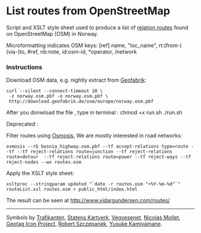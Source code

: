 
# List routes from OpenStreetMap

Script and XSLT style sheet used to produce a list of
[relation routes](http://wiki.openstreetmap.org/wiki/Route)
found on OpenStreetMap (OSM) in Norway.

Microformatting indicates OSM keys:
[ref] name, "loc_name", rt:(from-)(via-)to, #ref, nb:note, id:osm-id, *operator, /network


### Instructions

Download OSM data, e.g. nightly extract from
[Geofabrik](http://download.geofabrik.de/osm/):

    curl --silent --connect-timeout 10 \
     -z norway.osm.pbf -o norway.osm.pbf \
     http://download.geofabrik.de/osm/europe/norway.osm.pbf

After you donwload the file , type in terminal :
    chmod +x run.sh
    ./run.sh

Deprecated :

Filter routes using
[Osmosis](http://wiki.openstreetmap.org/wiki/Osmosis),
We are mostly interested in road networks:

    osmosis --rb bosnia_highway.osm.pbf --tf accept-relations type=route --tf --tf reject-relations route=junction --tf reject-relations route=detour  --tf reject-relations route=power --tf reject-ways --tf reject-nodes --wx routes.osm

Apply the XSLT style sheet:

    xsltproc --stringparam updated "`date -r routes.osm "+%Y-%m-%d"`" routeList.xsl routes.osm > public_html/index.html

The result can be seen at <http://www.vidargundersen.com/routes/>


-----

Symbols by
[Trafikanten](http://trafikanten.no/),
[Statens Kartverk](http://www.statkart.no/filestore/Standardisering/docs/symbol.pdf),
[Vegvesenet](http://www.vegvesen.no/Trafikkinformasjon/Lover+og+regler/Trafikkskilt),
[Nicolas Mollet](http://mapicons.nicolasmollet.com/category/markers/),
[Geotag Icon Project](http://www.geotagicons.com/),
[Robert Szczepanek](http://www.mricons.com/show/iconset:gis-icons),
[Yusuke Kamiyamane](http://findicons.com/icon/116512/050).
